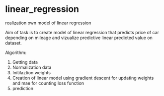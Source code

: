 # linear_regression
realization own model of linear regression

Aim of task is to create model of linear regression that predicts price of car depending on mileage and vizualize predictive linear predicted value on dataset.

Algorithm:
1) Getting data
2) Normalization data
3) Initilaztion weights
4) Creation of linear model using gradient descent for updating weights and mae for counting loss function
5) prediction
